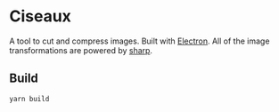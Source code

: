 # Ciseaux

A tool to cut and compress images. Built with [Electron](https://www.electronjs.org/). All of the image transformations are powered by [sharp](https://sharp.pixelplumbing.com/).

## Build

```shell
yarn build
```
